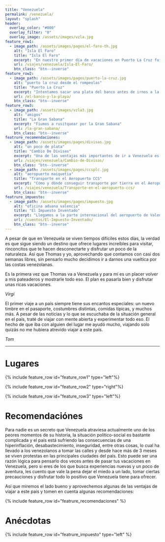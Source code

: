 ```yaml
---
title: "Venezuela"
permalink: /venezuela/ 
layout: "splash"
header:
  overlay_color: "#000"
  overlay_filter: "0"
  overlay_image: /assets/images/vzla.jpg
feature_row1:
  - image_path: /assets/images/pages/el-faro-th.jpg
    alt: "Isla El Faro"
    title: "Isla El Faro"
    excerpt: "En nuestro primer día de vacaciones en Puerto La Cruz fuimos a visitar la isla El Faro en el Parque Nacional Mochima..."
    url: /viajes/venezuela/Isla-El-Faro/
    btn_class: "btn--inverse"
feature_row2:
  - image_path: /assets/images/pages/puerto-la-cruz.jpg
    alt: "puerto la cruz desde el rompeolas"
    title: "Puerto La Cruz"
    excerpt: "Intentamos sacar una plata del banco antes de irnos a la playa."
    url: /el-banco-y-la-playa/
    btn_class: "btn--inverse"
feature_row3:
  - image_path: /assets/images/vzla3.jpg
    alt: "amigos"
    title: "La Gran Sabana"
    excerpt: "Fiumos a rusitquear por la Gran Sabana"
    url: /la-gran-sabana/
    btn_class: "btn--inverse"
featrure_recomendaciones:
  - image_path: /assets/images/pages/divisas.jpg
    alt: "un poco de plata"
    title: "Cambio De Divisas"
    excerpt: "Una de las ventajas más importantes de ir a Venezuela es ¡todo lo que puedes ahorrar!"
    url: /viajes/venezuela/Cambio-de-Divisas/
    btn_class: "btn--inverse"
  - image_path: /assets/images/pages/ccsplc.jpg
    alt: "aeropuerto maiquetia"
    title: "Transporte en el Aeropuerto CCS"
    excerpt: "Cómo y dónde conseguir transporte por tierra en el Aeropuerto Internacional Simón Bolívar"
    url: /viajes/venezuela/Transporte-en-el-aeropuerto-ccs/
    btn_class: "btn--inverse"
featrure_impuesto:
  - image_path: /assets/images/pages/impuesto.jpg
    alt: "oficina aduana valencia"
    title: "El Impuesto Inventado"
    excerpt: "Llegamos a la parte internacional del aeropuerto de Valencia y inmigramos de una al país..."
    url: /cuentos/El-Impuesto-Inventado/
    btn_class: "btn--inverse"
---
```


A pesar de que en Venezuela se viven tiempos difíciles estos días, la verdad es que sigue siendo un destino que ofrece lugares increíbles para visitar, rinconcitos que te hacen desconectarte y disfrutar un poco de la naturaleza. Así que Thomas y yo, aprovechando que contamos con casi dos semanas libres, sin pensarlo mucho decidimos ir a darnos una vueltica por las costas venezolanas. 

Es la primera vez que Thomas va a Venezuela y para mí es un placer volver a mis pateaderos y mostrarle todo eso. El plan es pasarla bien y disfrutar unas ricas vacaciones.

<cite>Virgi</cite>

El primer viaje a un país siempre tiene sus encantos especiales: un nuevo timbre en el pasaporte, costumbres distintas, comidas típicas, y muchos más. A pesar de las noticias y lo que se escuchaba de la situación general en el país, traté de viajar con mente abierta y experimentar todo eso. El hecho de que iba con alguien del lugar me ayudó mucho, viajando solo quizás no me hubiera atrevido viajar a este país.

<cite>Tom</cite>

---

# Lugares

{% include feature_row id="feature_row1" type="left"%}

{% include feature_row id="feature_row2" type="right"%}

{% include feature_row id="feature_row3" type="left"%}

# Recomendaciónes

Para nadie es un secreto que Venezuela atraviesa actualmente uno de los peores momentos de su historia, la situación político-social es bastante complicada y el país está sufriendo las consecuencias de una hiperinflación, desabastecimiento, inseguridad, entre otras cosas, lo cual ha llevado a los venezolanos a tomar las calles y desde hace más de 3 meses se viven protestas en las principales ciudades del país. Esto puede ser una razón lógica para pensarlo dos veces antes de pasar tus vacaciones en Venezuela, pero si eres de los que busca experiencias nuevas y un poco de aventura, les cuento que vale la pena dejar el miedo a un lado, tomar ciertas precauciones y disfrutar todo lo positivo que Venezuela tiene para ofrecer. 

Así que miremos el lado bueno y aprovechemos algunas de las ventajas de viajar a este país y tomen en cuenta algunas recomendaciones:

{% include feature_row id="featrure_recomendaciones" %}

# Anécdotas

{% include feature_row id="featrure_impuesto" type="left" %}
